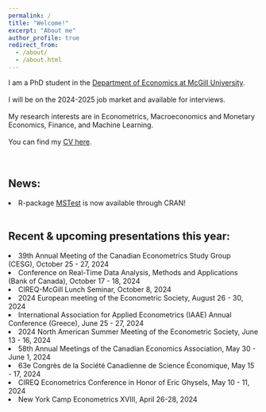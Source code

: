 ```yaml
---
permalink: /
title: "Welcome!"
excerpt: "About me"
author_profile: true
redirect_from: 
  - /about/
  - /about.html
---
```

I am a PhD student in the [Department of Economics at McGill University](https://www.mcgill.ca/economics/). 
<br />
<br />
I will be on the 2024-2025 job market and available for interviews. 
<br />
<br />
My research interests are in Econometrics, Macroeconomics and Monetary Economics, Finance, and Machine Learning. 
<br />
<br />
You can find my [CV here](https://roga11.github.io/gabrielrodriguez.github.io/files/GRodriguezRondon_CV.pdf). 
<br />
<br />
<br />
## News:
<li>R-package <a href="https://cran.r-project.org/web/packages/MSTest/MSTest.pdf">MSTest</a> is now available through CRAN! </li>
<br />

## Recent & upcoming presentations this year:
<li>39th Annual Meeting of the Canadian Econometrics Study Group (CESG), October 25 - 27, 2024</li>

<li>Conference on Real-Time Data Analysis, Methods and Applications (Bank of Canada), October 17 - 18, 2024</li>

<li>CIREQ-McGill Lunch Seminar, October 8, 2024</li>

<li>2024 European meeting of the Econometric Society, August 26 - 30, 2024</li>

<li>International Association for Applied Econometrics (IAAE) Annual Conference (Greece), June 25 - 27, 2024</li>

<li>2024 North American Summer Meeting of the Econometric Society, June 13 - 16, 2024</li>

<li>58th Annual Meetings of the Canadian Economics Association, May 30 - June 1, 2024</li>

<li>63e Congrès de la Société Canadienne de Science Économique, May 15 - 17, 2024</li>

<li>CIREQ Econometrics Conference in Honor of Eric Ghysels, May 10 - 11, 2024</li>

<li>New York Camp Econometrics XVIII, April 26-28, 2024</li>
<br />
